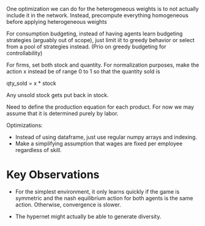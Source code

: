 One optimization we can do for the heterogeneous weights is to not actually include it in the network.
Instead, precompute everything homogeneous before applying heterogeneous weights 

For consumption budgeting, instead of having agents learn budgeting strategies (arguably out of scope), just limit iit to greedy behavior or select from a pool of strategies instead. (Prio on greedy budgeting for controllability) 




For firms, set both stock and quantity. For normalization purposes, make the action x instead be of range 0 to 1 so that the quantity sold is 

qty_sold = x * stock

Any unsold stock gets put back in stock. 




Need to define the production equation for each product. For now we may assume that it is determined purely by labor. 


Optimizations: 
- Instead of using dataframe, just use regular numpy arrays and indexing. 
- Make a simplifying assumption that wages are fixed per employee regardless of skill. 




# Key Observations
* For the simplest environment, it only learns quickly if the game is symmetric and the nash equilibrium action for both agents is the same action. Otherwise, convergence is slower. 

* The hypernet might actually be able to generate diversity.


